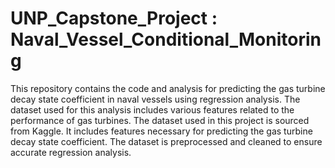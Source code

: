 # UNP_Capstone_Project : Naval_Vessel_Conditional_Monitoring

This repository contains the code and analysis for predicting the gas turbine decay state coefficient in naval vessels using regression analysis. The dataset used for this analysis includes various features related to the performance of gas turbines. The dataset used in this project is sourced from Kaggle. It includes features necessary for predicting the gas turbine decay state coefficient. The dataset is preprocessed and cleaned to ensure accurate regression analysis. 
